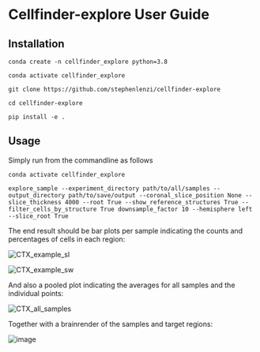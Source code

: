 # Cellfinder-explore User Guide

## Installation


```conda create -n cellfinder_explore python=3.8```

```conda activate cellfinder_explore```

```git clone https://github.com/stephenlenzi/cellfinder-explore```

```cd cellfinder-explore```

```pip install -e .```

## Usage

Simply run from the commandline as follows

```conda activate cellfinder_explore```

```explore_sample --experiment_directory path/to/all/samples --output_directory path/to/save/output --coronal_slice_position None --slice_thickness 4000 --root True --show_reference_structures True --filter_cells_by_structure True downsample_factor 10 --hemisphere left --slice_root True```

The end result should be bar plots per sample indicating the counts and percentages of cells in each region:

![CTX_example_sl](https://user-images.githubusercontent.com/12136220/178689165-a14f9960-76e9-4044-8d47-91e353c8ac48.png)

![CTX_example_sw](https://user-images.githubusercontent.com/12136220/178689187-d13dac1f-6a09-445e-962f-a4bbd00dc565.png)

And also a pooled plot indicating the averages for all samples and the individual points:

![CTX_all_samples](https://user-images.githubusercontent.com/12136220/178689170-d277724a-0ed2-43ac-9fa6-541b5f97a68b.png)

Together with a brainrender of the samples and target regions:

![image](https://user-images.githubusercontent.com/12136220/178687766-f50dccf7-57ab-4fa2-b75a-d9534479f930.png)
